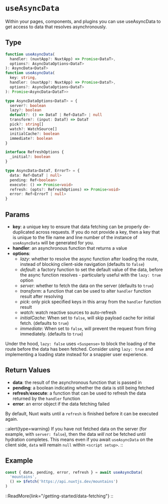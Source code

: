 # `useAsyncData`

Within your pages, components, and plugins you can use useAsyncData to get access to data that resolves asynchronously.

## Type

```ts [Signature]
function useAsyncData(
  handler: (nuxtApp?: NuxtApp) => Promise<DataT>,
  options?: AsyncDataOptions<DataT>
): AsyncData<DataT>
function useAsyncData(
  key: string,
  handler: (nuxtApp?: NuxtApp) => Promise<DataT>,
  options?: AsyncDataOptions<DataT>
): Promise<AsyncData<DataT>>

type AsyncDataOptions<DataT> = {
  server?: boolean
  lazy?: boolean
  default?: () => DataT | Ref<DataT> | null
  transform?: (input: DataT) => DataT
  pick?: string[]
  watch?: WatchSource[]
  initialCache?: boolean
  immediate?: boolean
}

interface RefreshOptions {
  _initial?: boolean
}

type AsyncData<DataT, ErrorT> = {
  data: Ref<DataT | null>
  pending: Ref<boolean>
  execute: () => Promise<void>
  refresh: (opts?: RefreshOptions) => Promise<void>
  error: Ref<ErrorT | null>
}


```

## Params

* **key**: a unique key to ensure that data fetching can be properly de-duplicated across requests. If you do not provide a key, then a key that is unique to the file name and line number of the instance of `useAsyncData` will be generated for you.
* **handler**: an asynchronous function that returns a value
* **options**:
  * _lazy_: whether to resolve the async function after loading the route, instead of blocking client-side navigation (defaults to `false`)
  * _default_: a factory function to set the default value of the data, before the async function resolves - particularly useful with the `lazy: true` option
  * _server_: whether to fetch the data on the server (defaults to `true`)
  * _transform_: a function that can be used to alter `handler` function result after resolving
  * _pick_: only pick specified keys in this array from the `handler` function result
  * _watch_: watch reactive sources to auto-refresh
  * _initialCache_: When set to `false`, will skip payload cache for initial fetch. (defaults to `true`)
  * _immediate_: When set to `false`, will prevent the request from firing immediately. (defaults to `true`)

Under the hood, `lazy: false` uses `<Suspense>` to block the loading of the route before the data has been fetched. Consider using `lazy: true` and implementing a loading state instead for a snappier user experience.

## Return Values

* **data**: the result of the asynchronous function that is passed in
* **pending**: a boolean indicating whether the data is still being fetched
* **refresh**/**execute**: a function that can be used to refresh the data returned by the `handler` function
* **error**: an error object if the data fetching failed

By default, Nuxt waits until a `refresh` is finished before it can be executed again.

::alert{type=warning}
If you have not fetched data on the server (for example, with `server: false`), then the data _will not_ be fetched until hydration completes. This means even if you await `useAsyncData` on the client side, `data` will remain `null` within `<script setup>`.
::

## Example

```ts
const { data, pending, error, refresh } = await useAsyncData(
  'mountains',
  () => $fetch('https://api.nuxtjs.dev/mountains')
)
```

::ReadMore{link="/getting-started/data-fetching"}
::
